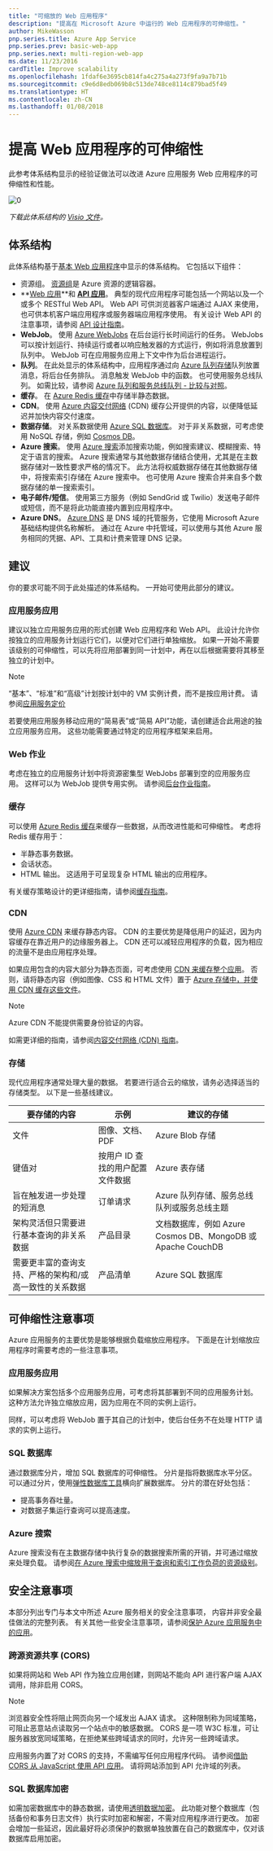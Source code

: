 ```yaml
---
title: "可缩放的 Web 应用程序"
description: "提高在 Microsoft Azure 中运行的 Web 应用程序的可伸缩性。"
author: MikeWasson
pnp.series.title: Azure App Service
pnp.series.prev: basic-web-app
pnp.series.next: multi-region-web-app
ms.date: 11/23/2016
cardTitle: Improve scalability
ms.openlocfilehash: 1fdaf6e3695cb814fa4c275a4a273f9fa9a7b71b
ms.sourcegitcommit: c9e6d8edb069b8c513de748ce8114c879bad5f49
ms.translationtype: HT
ms.contentlocale: zh-CN
ms.lasthandoff: 01/08/2018
---
```

# <a name="improve-scalability-in-a-web-application"></a>提高 Web 应用程序的可伸缩性

此参考体系结构显示的经验证做法可以改进 Azure 应用服务 Web 应用程序的可伸缩性和性能。

![[0]][0]

*下载此体系结构的 [Visio 文件][visio-download]。*

## <a name="architecture"></a>体系结构  

此体系结构基于[基本 Web 应用程序][basic-web-app]中显示的体系结构。 它包括以下组件：

* 资源组。 [资源组][resource-group]是 Azure 资源的逻辑容器。
* **[Web 应用][app-service-web-app]**和 **[API 应用][app-service-api-app]**。 典型的现代应用程序可能包括一个网站以及一个或多个 RESTful Web API。 Web API 可供浏览器客户端通过 AJAX 来使用，也可供本机客户端应用程序或服务器端应用程序使用。 有关设计 Web API 的注意事项，请参阅 [API 设计指南][api-guidance]。    
* **WebJob**。 使用 [Azure WebJobs][webjobs] 在后台运行长时间运行的任务。 WebJobs 可以按计划运行、持续运行或者以响应触发器的方式运行，例如将消息放置到队列中。 WebJob 可在应用服务应用上下文中作为后台进程运行。
* **队列**。 在此处显示的体系结构中，应用程序通过向 [Azure 队列存储][queue-storage]队列放置消息，将后台任务排队。 消息触发 WebJob 中的函数。 也可使用服务总线队列。 如需比较，请参阅 [Azure 队列和服务总线队列 - 比较与对照][queues-compared]。
* **缓存**。 在 [Azure Redis 缓存][azure-redis]中存储半静态数据。  
* **CDN**。 使用 [Azure 内容交付网络][azure-cdn] (CDN) 缓存公开提供的内容，以便降低延迟并加快内容交付速度。
* **数据存储**。 对关系数据使用 [Azure SQL 数据库][sql-db]。 对于非关系数据，可考虑使用 NoSQL 存储，例如 [Cosmos DB][documentdb]。
* **Azure 搜索**。 使用 [Azure 搜索][azure-search]添加搜索功能，例如搜索建议、模糊搜索、特定于语言的搜索。 Azure 搜索通常与其他数据存储结合使用，尤其是在主数据存储对一致性要求严格的情况下。 此方法将权威数据存储在其他数据存储中，将搜索索引存储在 Azure 搜索中。 也可使用 Azure 搜索合并来自多个数据存储的单一搜索索引。  
* **电子邮件/短信**。 使用第三方服务（例如 SendGrid 或 Twilio）发送电子邮件或短信，而不是将此功能直接内置到应用程序中。
* **Azure DNS**。 [Azure DNS][azure-dns] 是 DNS 域的托管服务，它使用 Microsoft Azure 基础结构提供名称解析。 通过在 Azure 中托管域，可以使用与其他 Azure 服务相同的凭据、API、工具和计费来管理 DNS 记录。

## <a name="recommendations"></a>建议

你的要求可能不同于此处描述的体系结构。 一开始可使用此部分的建议。

### <a name="app-service-apps"></a>应用服务应用
建议以独立应用服务应用的形式创建 Web 应用程序和 Web API。 此设计允许你按独立的应用服务计划运行它们，以便对它们进行单独缩放。 如果一开始不需要该级别的可伸缩性，可以先将应用部署到同一计划中，再在以后根据需要将其移至独立的计划中。

> [!NOTE]
> “基本”、“标准”和“高级”计划按计划中的 VM 实例计费，而不是按应用计费。 请参阅[应用服务定价][app-service-pricing]
> 
> 

若要使用应用服务移动应用的“简易表”或“简易 API”功能，请创建适合此用途的独立应用服务应用。  这些功能需要通过特定的应用程序框架来启用。

### <a name="webjobs"></a>Web 作业
考虑在独立的应用服务计划中将资源密集型 WebJobs 部署到空的应用服务应用。 这样可以为 WebJob 提供专用实例。 请参阅[后台作业指南][webjobs-guidance]。  

### <a name="cache"></a>缓存
可以使用 [Azure Redis 缓存][azure-redis]来缓存一些数据，从而改进性能和可伸缩性。 考虑将 Redis 缓存用于：

* 半静态事务数据。
* 会话状态。
* HTML 输出。 这适用于可呈现复杂 HTML 输出的应用程序。

有关缓存策略设计的更详细指南，请参阅[缓存指南][caching-guidance]。

### <a name="cdn"></a>CDN
使用 [Azure CDN][azure-cdn] 来缓存静态内容。 CDN 的主要优势是降低用户的延迟，因为内容缓存在靠近用户的边缘服务器上。 CDN 还可以减轻应用程序的负载，因为相应的流量不是由应用程序处理。

如果应用包含的内容大部分为静态页面，可考虑使用 [CDN 来缓存整个应用][cdn-app-service]。 否则，请将静态内容（例如图像、CSS 和 HTML 文件）置于 [Azure 存储中，并使用 CDN 缓存这些文件][cdn-storage-account]。

> [!NOTE]
> Azure CDN 不能提供需要身份验证的内容。
> 
> 

如需更详细的指南，请参阅[内容交付网络 (CDN) 指南][cdn-guidance]。

### <a name="storage"></a>存储
现代应用程序通常处理大量的数据。 若要进行适合云的缩放，请务必选择适当的存储类型。 以下是一些基线建议。 

| 要存储的内容 | 示例 | 建议的存储 |
| --- | --- | --- |
| 文件 |图像、文档、PDF |Azure Blob 存储 |
| 键值对 |按用户 ID 查找的用户配置文件数据 |Azure 表存储 |
| 旨在触发进一步处理的短消息 |订单请求 |Azure 队列存储、服务总线队列或服务总线主题 |
| 架构灵活但只需要进行基本查询的非关系数据 |产品目录 |文档数据库，例如 Azure Cosmos DB、MongoDB 或 Apache CouchDB |
| 需要更丰富的查询支持、严格的架构和/或高一致性的关系数据 |产品清单 |Azure SQL 数据库 |

## <a name="scalability-considerations"></a>可伸缩性注意事项

Azure 应用服务的主要优势是能够根据负载缩放应用程序。 下面是在计划缩放应用程序时需要考虑的一些注意事项。

### <a name="app-service-app"></a>应用服务应用
如果解决方案包括多个应用服务应用，可考虑将其部署到不同的应用服务计划。 这种方法允许独立缩放应用，因为应用在不同的实例上运行。 

同样，可以考虑将 WebJob 置于其自己的计划中，使后台任务不在处理 HTTP 请求的实例上运行。  

### <a name="sql-database"></a>SQL 数据库
通过数据库分片，增加 SQL 数据库的可伸缩性。 分片是指将数据库水平分区。 可以通过分片，使用[弹性数据库工具][sql-elastic]横向扩展数据库。 分片的潜在好处包括：

- 提高事务吞吐量。
- 对数据子集运行查询可以提高速度。

### <a name="azure-search"></a>Azure 搜索
Azure 搜索没有在主数据存储中执行复杂的数据搜索所需的开销，并可通过缩放来处理负载。 请参阅[在 Azure 搜索中缩放用于查询和索引工作负荷的资源级别][azure-search-scaling]。

## <a name="security-considerations"></a>安全注意事项
本部分列出专门与本文中所述 Azure 服务相关的安全注意事项， 内容并非安全最佳做法的完整列表。 有关其他一些安全注意事项，请参阅[保护 Azure 应用服务中的应用][app-service-security]。

### <a name="cross-origin-resource-sharing-cors"></a>跨源资源共享 (CORS)
如果将网站和 Web API 作为独立应用创建，则网站不能向 API 进行客户端 AJAX 调用，除非启用 CORS。

> [!NOTE]
> 浏览器安全性将阻止网页向另一个域发出 AJAX 请求。 这种限制称为同域策略，可阻止恶意站点读取另一个站点中的敏感数据。 CORS 是一项 W3C 标准，可让服务器放宽同域策略，在拒绝某些跨域请求的同时，允许另一些跨域请求。
> 
> 

应用服务内置了对 CORS 的支持，不需编写任何应用程序代码。 请参阅[借助 CORS 从 JavaScript 使用 API 应用][cors]。 请将网站添加到 API 允许域的列表。

### <a name="sql-database-encryption"></a>SQL 数据库加密
如需加密数据库中的静态数据，请使用[透明数据加密][sql-encryption]。 此功能对整个数据库（包括备份和事务日志文件）执行实时加密和解密，不需对应用程序进行更改。 加密会增加一些延迟，因此最好将必须保护的数据单独放置在自己的数据库中，仅对该数据库启用加密。  
  

<!-- links -->

[api-guidance]: ../../best-practices/api-design.md
[app-service-security]: /azure/app-service-web/web-sites-security
[app-service-web-app]: /azure/app-service-web/app-service-web-overview
[app-service-api-app]: /azure/app-service-api/app-service-api-apps-why-best-platform
[app-service-pricing]: https://azure.microsoft.com/pricing/details/app-service/
[azure-cdn]: https://azure.microsoft.com/services/cdn/
[azure-dns]: /azure/dns/dns-overview
[azure-redis]: https://azure.microsoft.com/services/cache/
[azure-search]: https://azure.microsoft.com/documentation/services/search/
[azure-search-scaling]: /azure/search/search-capacity-planning
[background-jobs]: ../../best-practices/background-jobs.md
[basic-web-app]: basic-web-app.md
[basic-web-app-scalability]: basic-web-app.md#scalability-considerations
[caching-guidance]: ../../best-practices/caching.md
[cdn-app-service]: /azure/app-service-web/cdn-websites-with-cdn
[cdn-storage-account]: /azure/cdn/cdn-create-a-storage-account-with-cdn
[cdn-guidance]: ../../best-practices/cdn.md
[cors]: /azure/app-service-api/app-service-api-cors-consume-javascript
[documentdb]: https://azure.microsoft.com/documentation/services/documentdb/
[queue-storage]: /azure/storage/storage-dotnet-how-to-use-queues
[queues-compared]: /azure/service-bus-messaging/service-bus-azure-and-service-bus-queues-compared-contrasted
[resource-group]: /azure/azure-resource-manager/resource-group-overview#resource-groups
[sql-db]: https://azure.microsoft.com/documentation/services/sql-database/
[sql-elastic]: /azure/sql-database/sql-database-elastic-scale-introduction
[sql-encryption]: https://msdn.microsoft.com/library/dn948096.aspx
[tm]: https://azure.microsoft.com/services/traffic-manager/
[visio-download]: https://archcenter.azureedge.net/cdn/app-service-reference-architectures.vsdx
[web-app-multi-region]: ./multi-region.md
[webjobs-guidance]: ../../best-practices/background-jobs.md
[webjobs]: /azure/app-service/app-service-webjobs-readme
[0]: ./images/scalable-web-app.png "Azure 中改进了可伸缩性的 Web 应用程序"
